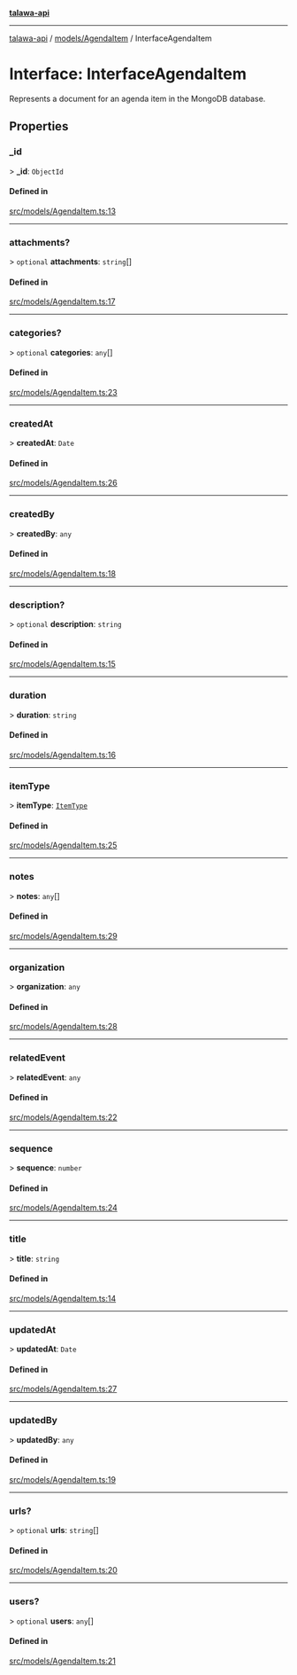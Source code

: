 [**talawa-api**](../../../README.md)

***

[talawa-api](../../../modules.md) / [models/AgendaItem](../README.md) / InterfaceAgendaItem

# Interface: InterfaceAgendaItem

Represents a document for an agenda item in the MongoDB database.

## Properties

### \_id

\> **\_id**: `ObjectId`

#### Defined in

[src/models/AgendaItem.ts:13](https://github.com/PalisadoesFoundation/talawa-api/blob/039b0f127fb8caa46d57186ab4b3bb27fe150903/src/models/AgendaItem.ts#L13)

***

### attachments?

\> `optional` **attachments**: `string`[]

#### Defined in

[src/models/AgendaItem.ts:17](https://github.com/PalisadoesFoundation/talawa-api/blob/039b0f127fb8caa46d57186ab4b3bb27fe150903/src/models/AgendaItem.ts#L17)

***

### categories?

\> `optional` **categories**: `any`[]

#### Defined in

[src/models/AgendaItem.ts:23](https://github.com/PalisadoesFoundation/talawa-api/blob/039b0f127fb8caa46d57186ab4b3bb27fe150903/src/models/AgendaItem.ts#L23)

***

### createdAt

\> **createdAt**: `Date`

#### Defined in

[src/models/AgendaItem.ts:26](https://github.com/PalisadoesFoundation/talawa-api/blob/039b0f127fb8caa46d57186ab4b3bb27fe150903/src/models/AgendaItem.ts#L26)

***

### createdBy

\> **createdBy**: `any`

#### Defined in

[src/models/AgendaItem.ts:18](https://github.com/PalisadoesFoundation/talawa-api/blob/039b0f127fb8caa46d57186ab4b3bb27fe150903/src/models/AgendaItem.ts#L18)

***

### description?

\> `optional` **description**: `string`

#### Defined in

[src/models/AgendaItem.ts:15](https://github.com/PalisadoesFoundation/talawa-api/blob/039b0f127fb8caa46d57186ab4b3bb27fe150903/src/models/AgendaItem.ts#L15)

***

### duration

\> **duration**: `string`

#### Defined in

[src/models/AgendaItem.ts:16](https://github.com/PalisadoesFoundation/talawa-api/blob/039b0f127fb8caa46d57186ab4b3bb27fe150903/src/models/AgendaItem.ts#L16)

***

### itemType

\> **itemType**: [`ItemType`](../enumerations/ItemType.md)

#### Defined in

[src/models/AgendaItem.ts:25](https://github.com/PalisadoesFoundation/talawa-api/blob/039b0f127fb8caa46d57186ab4b3bb27fe150903/src/models/AgendaItem.ts#L25)

***

### notes

\> **notes**: `any`[]

#### Defined in

[src/models/AgendaItem.ts:29](https://github.com/PalisadoesFoundation/talawa-api/blob/039b0f127fb8caa46d57186ab4b3bb27fe150903/src/models/AgendaItem.ts#L29)

***

### organization

\> **organization**: `any`

#### Defined in

[src/models/AgendaItem.ts:28](https://github.com/PalisadoesFoundation/talawa-api/blob/039b0f127fb8caa46d57186ab4b3bb27fe150903/src/models/AgendaItem.ts#L28)

***

### relatedEvent

\> **relatedEvent**: `any`

#### Defined in

[src/models/AgendaItem.ts:22](https://github.com/PalisadoesFoundation/talawa-api/blob/039b0f127fb8caa46d57186ab4b3bb27fe150903/src/models/AgendaItem.ts#L22)

***

### sequence

\> **sequence**: `number`

#### Defined in

[src/models/AgendaItem.ts:24](https://github.com/PalisadoesFoundation/talawa-api/blob/039b0f127fb8caa46d57186ab4b3bb27fe150903/src/models/AgendaItem.ts#L24)

***

### title

\> **title**: `string`

#### Defined in

[src/models/AgendaItem.ts:14](https://github.com/PalisadoesFoundation/talawa-api/blob/039b0f127fb8caa46d57186ab4b3bb27fe150903/src/models/AgendaItem.ts#L14)

***

### updatedAt

\> **updatedAt**: `Date`

#### Defined in

[src/models/AgendaItem.ts:27](https://github.com/PalisadoesFoundation/talawa-api/blob/039b0f127fb8caa46d57186ab4b3bb27fe150903/src/models/AgendaItem.ts#L27)

***

### updatedBy

\> **updatedBy**: `any`

#### Defined in

[src/models/AgendaItem.ts:19](https://github.com/PalisadoesFoundation/talawa-api/blob/039b0f127fb8caa46d57186ab4b3bb27fe150903/src/models/AgendaItem.ts#L19)

***

### urls?

\> `optional` **urls**: `string`[]

#### Defined in

[src/models/AgendaItem.ts:20](https://github.com/PalisadoesFoundation/talawa-api/blob/039b0f127fb8caa46d57186ab4b3bb27fe150903/src/models/AgendaItem.ts#L20)

***

### users?

\> `optional` **users**: `any`[]

#### Defined in

[src/models/AgendaItem.ts:21](https://github.com/PalisadoesFoundation/talawa-api/blob/039b0f127fb8caa46d57186ab4b3bb27fe150903/src/models/AgendaItem.ts#L21)
